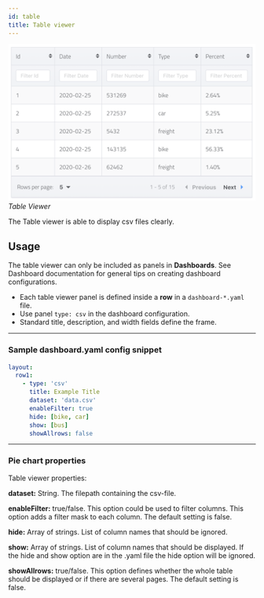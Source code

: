 ```yaml
---
id: table
title: Table viewer
---
```


![table viewer example](assets/table.png)
_Table Viewer_

The Table viewer is able to display csv files clearly.

## Usage

The table viewer can only be included as panels in **Dashboards**. See Dashboard documentation for general tips on creating dashboard configurations.

- Each table viewer panel is defined inside a **row** in a `dashboard-*.yaml` file.
- Use panel `type: csv` in the dashboard configuration.
- Standard title, description, and width fields define the frame.

---

### Sample dashboard.yaml config snippet

```yaml
layout:
  row1:
    - type: 'csv'
      title: Example Title
      dataset: 'data.csv'
      enableFilter: true
      hide: [bike, car]
      show: [bus]
      showAllrows: false
```

---

### Pie chart properties

Table viewer properties:

**dataset:** String. The filepath containing the csv-file.

**enableFilter:** true/false. This option could be used to filter columns. This option adds a filter mask to each column. The default setting is false.

**hide:** Array of strings. List of column names that should be ignored.

**show:** Array of strings. List of column names that should be displayed. If the hide and show option are in the .yaml file the hide option will be ignored.

**showAllrows:** true/false. This option defines whether the whole table should be displayed or if there are several pages. The default setting is false.

